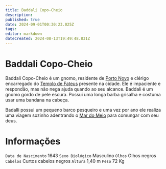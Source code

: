 ```yaml
---
title: Baddali Copo-Cheio
description: 
published: true
date: 2024-09-01T00:30:23.025Z
tags: 
editor: markdown
dateCreated: 2024-08-13T19:49:48.831Z
---
```


<!-- SUBTITLE: Visão geral sobre Baddali Copo-Cheio -->

# Baddali Copo-Cheio
Baddali Copo-Cheio é um gnomo, residente de [Porto Novo](/lugares/plano-material/drafeon/sudeste-de-drafeon/porto-novo#porto-novo) e clérigo encarregado do [Templo de Fateus](/lugares/plano-material/drafeon/sudeste-de-drafeon/porto-novo/templo-de-fateus#templo-de-fateus) presente na cidade. Ele é impaciente e respondão, mas não nega ajuda quando ao seu alcance. Baddali é um gnomo gordo de pele escura. Possui uma longa barba grisalha e costuma usar uma bandana na cabeça.

Badalli possui um pequeno barco pesqueiro e uma vez por ano ele realiza uma viagem sozinho adentrando o [Mar do Meio](/lugares/plano-material/drafeon/mar-do-meio#mar-do-meio) para comungar com seu deus.

# Informações
`Data de Nascimento` 1643
`Sexo Biológico` Masculino
`Olhos` Olhos negros
`Cabelos` Curtos cabelos negros
`Altura` 1,40 m
`Peso` 72  Kg
